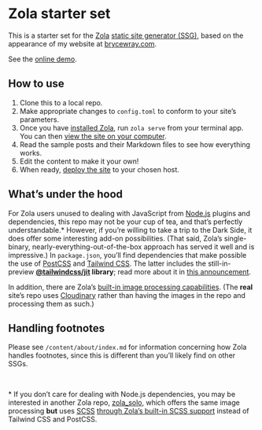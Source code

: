 # Zola starter set

This is a starter set for the [Zola](https://getzola.org) [static site generator (SSG)](https://www.jamstack.org/generators), based on the appearance of my website at [brycewray.com](https://www.brycewray.com).

See the [online demo](https://zola-twcss.vercel.app/).

## How to use

1. Clone this to a local repo.
2. Make appropriate changes to `config.toml` to conform to your site’s parameters.
3. Once you have [installed Zola](https://www.getzola.org/documentation/getting-started/installation/), run `zola serve` from your terminal app. You can then [view the site on your computer](https://www.getzola.org/documentation/getting-started/cli-usage/#serve).
4. Read the sample posts and their Markdown files to see how everything works.
5. Edit the content to make it your own!
6. When ready, [deploy the site](https://www.getzola.org/documentation/deployment/overview/) to your chosen host.

## What’s under the hood

For Zola users unused to dealing with JavaScript from [Node.js](https://nodejs.org) plugins and dependencies, this repo may not be your cup of tea, and that’s perfectly understandable.\* However, if you’re willing to take a trip to the Dark Side, it does offer some interesting add-on possibilities. (That said, Zola’s single-binary, nearly-everything-out-of-the-box approach has served it well and is impressive.) In `package.json`, you’ll find dependencies that make possible the use of [PostCSS](https://postcss.org) and [Tailwind CSS](https://tailwindcss.com). The latter includes the still-in-preview **[@tailwindcss/jit](https://github.com/tailwindlabs/tailwindcss-jit) library**; read more about it in [this announcement](https://blog.tailwindcss.com/just-in-time-the-next-generation-of-tailwind-css).

In addition, there are Zola’s [built-in image processing capabilities](https://www.getzola.org/documentation/content/image-processing/). (The **real** site’s repo uses [Cloudinary](https://cloudinary.com) rather than having the images in the repo and processing them as such.)

## Handling footnotes

Please see `/content/about/index.md` for information concerning how Zola handles footnotes, since this is different than you’ll likely find on other SSGs.

<br />

\* If you don’t care for dealing with Node.js dependencies, you may be interested in another Zola repo, [zola_solo](https://github.com/brycewray/zola_solo), which offers the same image processing **but** uses [SCSS](https://sass-lang.com/) [through Zola’s built-in SCSS support](https://www.getzola.org/documentation/content/sass/) instead of Tailwind CSS and PostCSS.